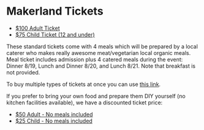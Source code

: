 # Makerland Tickets

- [$100 Adult Ticket](https://ti.to/maker-land/maker-land-back-to-the-lan/with/a3ipa242qbk)
- [$75 Child Ticket (12 and under)](https://ti.to/maker-land/maker-land-back-to-the-lan/with/xfk7ijvucm4)

These standard tickets come with 4 meals which will be prepared by a local caterer who makes really awesome meat/vegetarian local organic meals. Meal ticket includes admission plus 4 catered meals during the event: Dinner 8/19, Lunch and Dinner 8/20, and Lunch 8/21. Note that breakfast is not provided.

To buy multiple types of tickets at once you can use [this link](https://ti.to/maker-land/maker-land-back-to-the-lan).

If you prefer to bring your own food and prepare them DIY yourself (no kitchen facilities available), we have a discounted ticket price:

- [$50 Adult - No meals included](https://ti.to/maker-land/maker-land-back-to-the-lan/with/91wl4uctuvo)
- [$25 Child - No meals included](https://ti.to/maker-land/maker-land-back-to-the-lan/with/zu8vml0-4g)